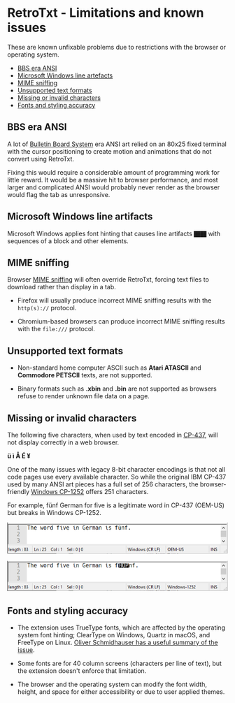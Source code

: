 # RetroTxt - Limitations and known issues

These are known unfixable problems due to restrictions with the browser or operating system.

- [BBS era ANSI](#bbs)
- [Microsoft Windows line artefacts](#artefacts)
- [MIME sniffing](#mime)
- [Unsupported text formats](#unsupported)
- [Missing or invalid characters](#invalid)
- [Fonts and styling accuracy](#fonts)

<a id="bbs"></a>

## BBS era ANSI

A lot of [Bulletin Board System](https://spectrum.ieee.org/tech-history/cyberspace/social-medias-dialup-ancestor-the-bulletin-board-system) era ANSI art relied on an 80x25 fixed terminal with the cursor positioning to create motion and animations that do not convert using RetroTxt.

Fixing this would require a considerable amount of programming work for little reward. It would be a massive hit to browser performance, and most larger and complicated ANSI would probably never render as the browser would flag the tab as unresponsive.

<a id="artefacts"></a>

## Microsoft Windows line artifacts

Microsoft Windows applies font hinting that causes line artifacts `████` with sequences of a block and other elements.

<a id="mime"></a>

## MIME sniffing

Browser [MIME sniffing](https://en.wikipedia.org/wiki/Content_sniffing) will often override RetroTxt, forcing text files to download rather than display in a tab.

- Firefox will usually produce incorrect MIME sniffing results with the `http(s)://` protocol.

- Chromium-based browsers can produce incorrect MIME sniffing results with the `file:///` protocol.

<a id="unsupported"></a>

## Unsupported text formats

- Non-standard home computer ASCII such as **Atari ATASCII** and **Commodore PETSCII** texts, are not supported.

- Binary formats such as **.xbin** and **.bin** are not supported as browsers refuse to render unknown file data on a page.

<a id="invalid"></a>

## Missing or invalid characters

The following five characters, when used by text encoded in [CP-437](https://en.wikipedia.org/wiki/Code_page_437), will not display correctly in a web browser.

**ü ì Å É ¥**

One of the many issues with legacy 8-bit character encodings is that not all code pages use every available character. So while the original IBM CP-437 used by many ANSI art pieces has a full set of 256 characters, the browser-friendly [Windows CP-1252](https://en.wikipedia.org/wiki/Windows-1252) offers 251 characters.

For example, fünf German for five is a legitimate word in CP-437 (OEM-US) but breaks in Windows CP-1252.

![fünf viewed as CP-437/OEM-US](assets/limitations-funf-1.png)

![fünf viewed as Windows-1252](assets/limitations-funf-2.png)

<a id="fonts"></a>

## Fonts and styling accuracy

- The extension uses TrueType fonts, which are affected by the operating system font hinting; ClearType on Windows, Quartz in macOS, and FreeType on Linux. [Oliver Schmidhauser has a useful summary of the issue](https://glow.li/technology/2016/7/15/using-pixel-fonts-in-a-browser-without-font-smoothing).

- Some fonts are for 40 column screens (characters per line of text), but the extension doesn't enforce that limitation.

- The browser and the operating system can modify the font width, height, and space for either accessibility or due to user applied themes.

